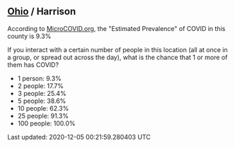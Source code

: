 
## [Ohio](/united-states/ohio) / Harrison

According to [MicroCOVID.org](http://microcovid.org),
the "Estimated Prevalence" of COVID in this county is 9.3%

If you interact with a certain number of people in this location
(all at once in a group, or spread out across the day), what is the chance that
1 or more of them has COVID?

- 1 person: 9.3%
- 2 people: 17.7%
- 3 people: 25.4%
- 5 people: 38.6%
- 10 people: 62.3%
- 25 people: 91.3%
- 100 people: 100.0%

Last updated: 2020-12-05 00:21:59.280403 UTC
